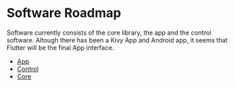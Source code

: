 # Software Roadmap

Software currently consists of the core library, the app and the control software. Altough there has been a Kivy App and Android app, it seems that Flutter will be the final App interface.

- [App](app/README.md)
- [Control](control/README.md)
- [Core](core/README.md)
